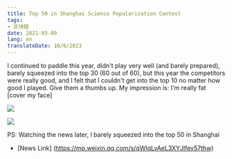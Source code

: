 ```yaml
---
title: Top 50 in Shanghai Science Popularization Contest
tags:
- 区块链
date: 2021-03-09
lang: en
translateDate: 10/6/2023
---
```


I continued to paddle this year, didn't play very well (and barely prepared), barely squeezed into the top 30 (60 out of 60), but this year the competitors were really good, and I felt that I couldn't get into the top 10 no matter how good I played. Give them a thumbs up.
My impression is: I'm really fat [cover my face]

![](science-popularization/1.jpg)

![](science-popularization/2.jpg)

PS: Watching the news later, I barely squeezed into the top 50 in Shanghai

- [News Link] (https://mp.weixin.qq.com/s/qWIqLvAeL3XYJIfev57thw)